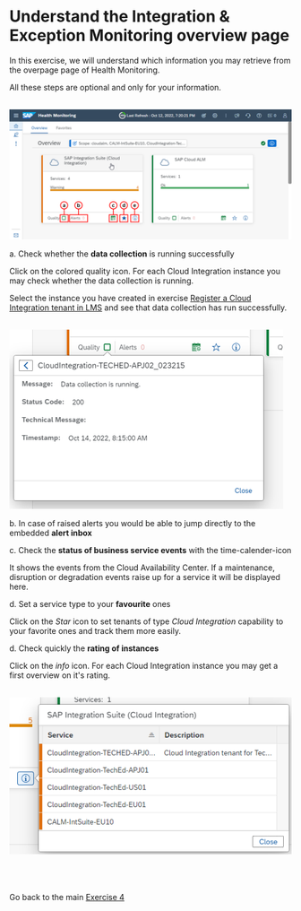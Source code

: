 # Understand the Integration & Exception Monitoring overview page

In this exercise, we will understand which information you may retrieve from the overpage page of Health Monitoring.

All these steps are optional and only for your information.

<br>![](/exercises/ex4/images/HMOverviewpageDetails.png)

a. Check whether the **data collection** is running successfully

   Click on the colored quality icon. For each Cloud Integration instance you may check whether the data collection is running.

   Select the instance you have created in exercise [Register a Cloud Integration tenant in LMS](../../ex1/ex11/readme.md) and see that data collection has run successfully.

   <br>![](/exercises/ex4/images/HMDataQuality.png)

b. In case of raised alerts you would be able to jump directly to the embedded **alert inbox**

c. Check the **status of business service events** with the time-calender-icon

   It shows the events from the Cloud Availability Center. If a maintenance, disruption or degradation events raise up for a service it will be displayed here.

d. Set a service type to your **favourite** ones

   Click on the *Star* icon to set tenants of type *Cloud Integration* capability to your favorite ones and track them more easily.

d. Check quickly the **rating of instances**

   Click on the *info* icon. For each Cloud Integration instance you may get a first overview on it's rating.

   <br>![](/exercises/ex4/images/HMOverviewCIRating.png)



<br><br><br>Go back to the main [Exercise 4](../../ex4/readme.md)





<!--
# Available metrics for Cloud Integration

In this exercise, we will ...

## Exercise steps

Run through the exercise steps in the given order.

#### Prequisites:
The Cloud Integration tenant is already registered. If not please run through exercises [Register a Cloud Integration tenant in LMS](../ex11/).

If not already done, please login to [SAP Cloud ALM tenant](https://teched22-cloudalm-003.authentication.eu10.hana.ondemand.com/).  

1.	Navigate t...

   <br>![](/exercises/ex1/images/CALMLandingHealthMon.png)
   
    >
    > *Important:*
    > Health monitoring do.....
    >

## Summary

You've now ...
After completing these steps you will have created...

Next we will ....... Continue to - [Exercise 5](../ex5/README.md)


2.	Insert this line of code.
```abap
response->set_text( |Hello ABAP World! | ). 
```

-->

